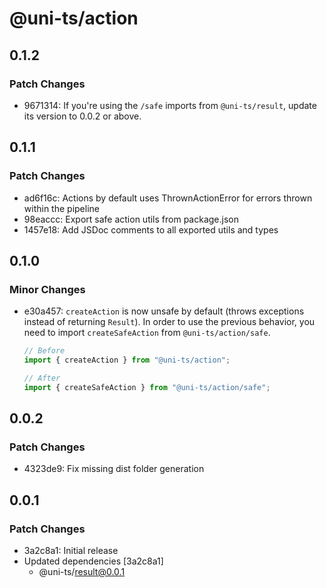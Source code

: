 # @uni-ts/action

## 0.1.2

### Patch Changes

- 9671314: If you're using the `/safe` imports from `@uni-ts/result`, update its version to 0.0.2 or above.

## 0.1.1

### Patch Changes

- ad6f16c: Actions by default uses ThrownActionError for errors thrown within the pipeline
- 98eaccc: Export safe action utils from package.json
- 1457e18: Add JSDoc comments to all exported utils and types

## 0.1.0

### Minor Changes

- e30a457: `createAction` is now unsafe by default (throws exceptions instead of returning `Result`). In order to use the previous behavior, you need to import `createSafeAction` from `@uni-ts/action/safe`.

  ```typescript
  // Before
  import { createAction } from "@uni-ts/action";

  // After
  import { createSafeAction } from "@uni-ts/action/safe";
  ```

## 0.0.2

### Patch Changes

- 4323de9: Fix missing dist folder generation

## 0.0.1

### Patch Changes

- 3a2c8a1: Initial release
- Updated dependencies [3a2c8a1]
  - @uni-ts/result@0.0.1
